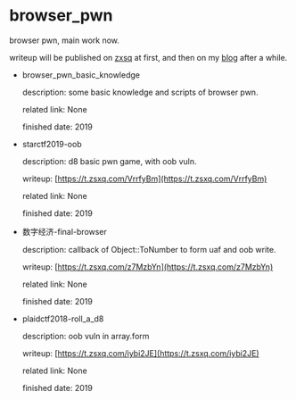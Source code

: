 # browser_pwn
browser pwn, main work now.

writeup will be published on [zxsq](https://t.zsxq.com/zby76AE) at first, and then on my [blog](http://ray-cp.github.io/) after a while.

* browser_pwn_basic_knowledge

    description: some basic knowledge and scripts of browser pwn.

    related link: None

    finished date: 2019

* starctf2019-oob

    description: d8 basic pwn game, with oob vuln.

    writeup: [https://t.zsxq.com/VrrfyBm](https://t.zsxq.com/VrrfyBm)

    related link: None

    finished date: 2019

* 数字经济-final-browser

    description: callback of Object::ToNumber to form uaf and oob write.

    writeup: [https://t.zsxq.com/z7MzbYn](https://t.zsxq.com/z7MzbYn)

    related link: None

    finished date: 2019

* plaidctf2018-roll_a_d8

    description: oob vuln in array.form

    writeup: [https://t.zsxq.com/iybi2JE](https://t.zsxq.com/iybi2JE)

    related link: None

    finished date: 2019

